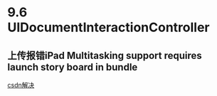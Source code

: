 # 9.6 UIDocumentInteractionController


## 上传报错iPad Multitasking support requires launch story board in bundle

[csdn解决](http://blog.csdn.net/chensjjj/article/details/48596803)


